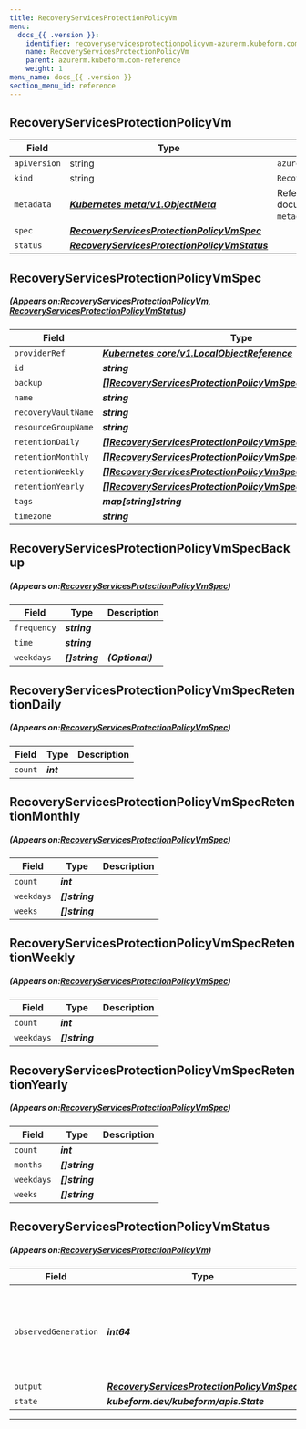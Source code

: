 ```yaml
---
title: RecoveryServicesProtectionPolicyVm
menu:
  docs_{{ .version }}:
    identifier: recoveryservicesprotectionpolicyvm-azurerm.kubeform.com
    name: RecoveryServicesProtectionPolicyVm
    parent: azurerm.kubeform.com-reference
    weight: 1
menu_name: docs_{{ .version }}
section_menu_id: reference
---
```


## RecoveryServicesProtectionPolicyVm
| Field | Type | Description |
| ------ | ----- | ----------- |
| `apiVersion` | string | `azurerm.kubeform.com/v1alpha1` |
|    `kind` | string | `RecoveryServicesProtectionPolicyVm` |
| `metadata` | ***[Kubernetes meta/v1.ObjectMeta](https://kubernetes.io/docs/reference/generated/kubernetes-api/v1.13/#objectmeta-v1-meta)***|Refer to the Kubernetes API documentation for the fields of the `metadata` field.|
| `spec` | ***[RecoveryServicesProtectionPolicyVmSpec](#RecoveryServicesProtectionPolicyVmSpec)***||
| `status` | ***[RecoveryServicesProtectionPolicyVmStatus](#RecoveryServicesProtectionPolicyVmStatus)***||
## RecoveryServicesProtectionPolicyVmSpec
##### (Appears on:[RecoveryServicesProtectionPolicyVm](#RecoveryServicesProtectionPolicyVm), [RecoveryServicesProtectionPolicyVmStatus](#RecoveryServicesProtectionPolicyVmStatus))
| Field | Type | Description |
| ------ | ----- | ----------- |
| `providerRef` | ***[Kubernetes core/v1.LocalObjectReference](https://kubernetes.io/docs/reference/generated/kubernetes-api/v1.13/#localobjectreference-v1-core)***||
| `id` | ***string***||
| `backup` | ***[[]RecoveryServicesProtectionPolicyVmSpecBackup](#RecoveryServicesProtectionPolicyVmSpecBackup)***||
| `name` | ***string***||
| `recoveryVaultName` | ***string***||
| `resourceGroupName` | ***string***||
| `retentionDaily` | ***[[]RecoveryServicesProtectionPolicyVmSpecRetentionDaily](#RecoveryServicesProtectionPolicyVmSpecRetentionDaily)***| ***(Optional)*** |
| `retentionMonthly` | ***[[]RecoveryServicesProtectionPolicyVmSpecRetentionMonthly](#RecoveryServicesProtectionPolicyVmSpecRetentionMonthly)***| ***(Optional)*** |
| `retentionWeekly` | ***[[]RecoveryServicesProtectionPolicyVmSpecRetentionWeekly](#RecoveryServicesProtectionPolicyVmSpecRetentionWeekly)***| ***(Optional)*** |
| `retentionYearly` | ***[[]RecoveryServicesProtectionPolicyVmSpecRetentionYearly](#RecoveryServicesProtectionPolicyVmSpecRetentionYearly)***| ***(Optional)*** |
| `tags` | ***map[string]string***| ***(Optional)*** |
| `timezone` | ***string***| ***(Optional)*** |
## RecoveryServicesProtectionPolicyVmSpecBackup
##### (Appears on:[RecoveryServicesProtectionPolicyVmSpec](#RecoveryServicesProtectionPolicyVmSpec))
| Field | Type | Description |
| ------ | ----- | ----------- |
| `frequency` | ***string***||
| `time` | ***string***||
| `weekdays` | ***[]string***| ***(Optional)*** |
## RecoveryServicesProtectionPolicyVmSpecRetentionDaily
##### (Appears on:[RecoveryServicesProtectionPolicyVmSpec](#RecoveryServicesProtectionPolicyVmSpec))
| Field | Type | Description |
| ------ | ----- | ----------- |
| `count` | ***int***||
## RecoveryServicesProtectionPolicyVmSpecRetentionMonthly
##### (Appears on:[RecoveryServicesProtectionPolicyVmSpec](#RecoveryServicesProtectionPolicyVmSpec))
| Field | Type | Description |
| ------ | ----- | ----------- |
| `count` | ***int***||
| `weekdays` | ***[]string***||
| `weeks` | ***[]string***||
## RecoveryServicesProtectionPolicyVmSpecRetentionWeekly
##### (Appears on:[RecoveryServicesProtectionPolicyVmSpec](#RecoveryServicesProtectionPolicyVmSpec))
| Field | Type | Description |
| ------ | ----- | ----------- |
| `count` | ***int***||
| `weekdays` | ***[]string***||
## RecoveryServicesProtectionPolicyVmSpecRetentionYearly
##### (Appears on:[RecoveryServicesProtectionPolicyVmSpec](#RecoveryServicesProtectionPolicyVmSpec))
| Field | Type | Description |
| ------ | ----- | ----------- |
| `count` | ***int***||
| `months` | ***[]string***||
| `weekdays` | ***[]string***||
| `weeks` | ***[]string***||
## RecoveryServicesProtectionPolicyVmStatus
##### (Appears on:[RecoveryServicesProtectionPolicyVm](#RecoveryServicesProtectionPolicyVm))
| Field | Type | Description |
| ------ | ----- | ----------- |
| `observedGeneration` | ***int64***| ***(Optional)*** Resource generation, which is updated on mutation by the API Server.|
| `output` | ***[RecoveryServicesProtectionPolicyVmSpec](#RecoveryServicesProtectionPolicyVmSpec)***| ***(Optional)*** |
| `state` | ***kubeform.dev/kubeform/apis.State***| ***(Optional)*** |
---

